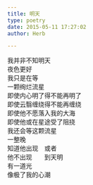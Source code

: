 ```yaml
---  
title: 明天  
type: poetry  
date: 2015-05-11 17:27:02  
author: Herb  

---  
```

我并非不知明天  
夜色更好  
我只是在等  
一颗绚烂流星    
即使内心明了得不能再明了  
即使云翳缠绕得不能再缠绕  
即使他不愿落入我的大海  
即使他或在星途受了阻挠  
我还会等这颗流星  
一整晚  
知道他出现　或者  
他不出现　　到天明  
有一道光  
像极了我的心潮